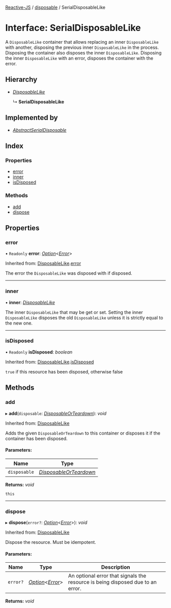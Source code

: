 [Reactive-JS](../README.md) / [disposable](../modules/disposable.md) / SerialDisposableLike

# Interface: SerialDisposableLike

A `DisposableLike` container that allows replacing an inner `DisposableLike` with another,
disposing the previous inner `DisposableLike` in the process. Disposing the
container also disposes the inner `DisposableLike`. Disposing the inner `DisposableLike`
with an error, disposes the container with the error.

## Hierarchy

* [*DisposableLike*](disposable.disposablelike.md)

  ↳ **SerialDisposableLike**

## Implemented by

* [*AbstractSerialDisposable*](../classes/disposable.abstractserialdisposable.md)

## Index

### Properties

* [error](disposable.serialdisposablelike.md#error)
* [inner](disposable.serialdisposablelike.md#inner)
* [isDisposed](disposable.serialdisposablelike.md#isdisposed)

### Methods

* [add](disposable.serialdisposablelike.md#add)
* [dispose](disposable.serialdisposablelike.md#dispose)

## Properties

### error

• `Readonly` **error**: [*Option*](../modules/option.md#option)<[*Error*](../modules/disposable.md#error)\>

Inherited from: [DisposableLike](disposable.disposablelike.md).[error](disposable.disposablelike.md#error)

The error the `DisposableLike` was disposed with if disposed.

___

### inner

• **inner**: [*DisposableLike*](disposable.disposablelike.md)

 The inner `DisposableLike` that may be get or set. Setting the inner
 `DisposableLike` disposes the old `DisposableLike` unless it is strictly equal
 to the new one.

___

### isDisposed

• `Readonly` **isDisposed**: *boolean*

Inherited from: [DisposableLike](disposable.disposablelike.md).[isDisposed](disposable.disposablelike.md#isdisposed)

`true` if this resource has been disposed, otherwise false

## Methods

### add

▸ **add**(`disposable`: [*DisposableOrTeardown*](../modules/disposable.md#disposableorteardown)): *void*

Inherited from: [DisposableLike](disposable.disposablelike.md)

Adds the given `DisposableOrTeardown` to this container or disposes it if the container has been disposed.

#### Parameters:

Name | Type |
------ | ------ |
`disposable` | [*DisposableOrTeardown*](../modules/disposable.md#disposableorteardown) |

**Returns:** *void*

`this`

___

### dispose

▸ **dispose**(`error?`: [*Option*](../modules/option.md#option)<[*Error*](../modules/disposable.md#error)\>): *void*

Inherited from: [DisposableLike](disposable.disposablelike.md)

Dispose the resource. Must be idempotent.

#### Parameters:

Name | Type | Description |
------ | ------ | ------ |
`error?` | [*Option*](../modules/option.md#option)<[*Error*](../modules/disposable.md#error)\> | An optional error that signals the resource is being disposed due to an error.    |

**Returns:** *void*
